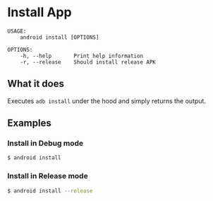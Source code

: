 # Install App

```
USAGE:
    android install [OPTIONS]

OPTIONS:
    -h, --help       Print help information
    -r, --release    Should install release APK
```

## What it does

Executes `adb install` under the hood and simply returns the output.

## Examples

### Install in Debug mode

```sh
$ android install
```

### Install in Release mode

```sh
$ android install --release
```